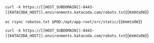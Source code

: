 ``curl -k https://[[HOST_SUBDOMAIN]]-8443-[[KATACODA_HOST]].environments.katacoda.com/robots.txt``{{execute}}

``oc rsync robotos.txt $POD:/opt/app-root/src/static/``{{execute}}

``curl -k https://[[HOST_SUBDOMAIN]]-8443-[[KATACODA_HOST]].environments.katacoda.com/robots.txt``{{execute}}